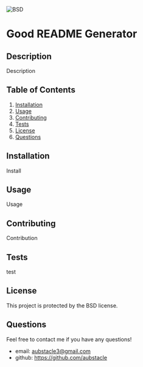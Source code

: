 ![BSD](https://img.shields.io/badge/License-BSD-blue)
  # Good README Generator

## Description 
Description

## Table of Contents
1. [Installation](#Installation)
2. [Usage](#Usage)
3. [Contributing](#Contributing)
4. [Tests](#Tests)
5. [License](#License)
6. [Questions](#Questions)

## Installation
Install

## Usage
Usage

## Contributing 
Contribution

## Tests
test

## License
This project is protected by the BSD license.

## Questions
Feel free to contact me if you have any questions!
* email: aubstacle3@gmail.com
* github: https://github.com/aubstacle

